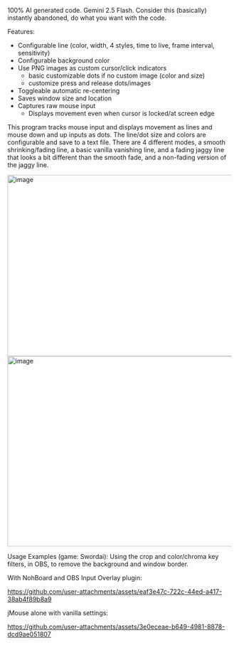 100% AI generated code.  Gemini 2.5 Flash.  Consider this (basically) instantly abandoned, do what you want with the code.

Features:
- Configurable line (color, width, 4 styles, time to live, frame interval, sensitivity)
- Configurable background color
- Use PNG images as custom cursor/click indicators
  - basic customizable dots if no custom image (color and size)
  - customize press and release dots/images
- Toggleable automatic re-centering
- Saves window size and location
- Captures raw mouse input
  - Displays movement even when cursor is locked/at screen edge


This program tracks mouse input and displays movement as lines and mouse down and up inputs as dots.  The line/dot size and colors are configurable and save to a text file.  There are 4 different modes, a smooth shrinking/fading line, a basic vanilla vanishing line, and a fading jaggy line that looks a bit different than the smooth fade, and a non-fading version of the jaggy line.

<img width="785" height="408" alt="image" src="https://github.com/user-attachments/assets/d0c46b21-0447-4e53-b4ea-66c1f43bb0c8" />

<img width="508" height="428" alt="image" src="https://github.com/user-attachments/assets/f539073f-3887-48f7-a886-4b01db614f7c" />




Usage Examples (game: Swordai):
Using the crop and color/chroma key filters, in OBS, to remove the background and window border.

With NohBoard and OBS Input Overlay plugin:

https://github.com/user-attachments/assets/eaf3e47c-722c-44ed-a417-38ab4f89b8a9

jMouse alone with vanilla settings:

https://github.com/user-attachments/assets/3e0eceae-b649-4981-8878-dcd9ae051807

